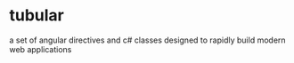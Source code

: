 # tubular
a set of angular directives and c# classes designed to rapidly build modern web applications
